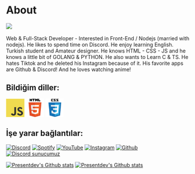 # About

<a href="https://falsisdev.ga"><img src="https://lanyard-profile-readme.vercel.app/api/539843855567028227?theme=dark&bg=181a22&animated=true&hideDiscrim=true&borderRadius=30px"></a>

Web & Full-Stack Developer - Interested in Front-End / Nodejs (married with nodejs). He likes to spend time on Discord. 
He enjoy learning English. Turkish student and Amateur designer.
He knows HTML - CSS - JS and he knows a little bit of GOLANG & PYTHON. He also wants to Learn C & TS. 
He hates Tiktok and he deleted his Instagram because of it. His favorite apps are Github & Discord! And he loves watching anime!

## Bildiğim diller:
[<img src="https://raw.githubusercontent.com/github/explore/80688e429a7d4ef2fca1e82350fe8e3517d3494d/topics/javascript/javascript.png" width="50px"></img>](#bildiğim-diller)
[<img src="https://raw.githubusercontent.com/github/explore/80688e429a7d4ef2fca1e82350fe8e3517d3494d/topics/html/html.png" width="50px"></img>](#bildiğim-diller)
[<img src="https://raw.githubusercontent.com/github/explore/80688e429a7d4ef2fca1e82350fe8e3517d3494d/topics/css/css.png" width="50px"></img>](#bildiğim-diller)

## İşe yarar bağlantılar:
[![Discord](https://img.shields.io/badge/discord%20-7289DA.svg?&style=for-the-badge&logo=discord&logoColor=white)](https://discord.com/users/568009725879386133)
[![Spotify](https://img.shields.io/badge/Spotify%20-1ed760.svg?&style=for-the-badge&logo=spotify&logoColor=white)](https://open.spotify.com/user/tsv62vbya6ncgkd36aqr9ckbg)
[![YouTube](https://img.shields.io/badge/youtube%20-ff0000.svg?&style=for-the-badge&logo=youtube&logoColor=white)](https://youtube.com/DiscordBotDevelopers)
[![Instagram](https://img.shields.io/badge/INSTAGRAM%20-DC3175.svg?&style=for-the-badge&logo=instagram&logoColor=white)](https://instagram.com/Presentdev)
[![Github](https://img.shields.io/badge/GitHub%20-191717.svg?&style=for-the-badge&logo=github&logoColor=white)](https://github.com/Presentdev)
[![Discord sunucumuz](https://img.shields.io/badge/present%20development%20-7289DA.svg?&style=for-the-badge&logo=discord&logoColor=white)](https://discord.gg/JzprsDqPAC)

[![Presentdev's Github stats](https://github-readme-stats.vercel.app/api?username=Presentdev&count_private=true&show_icons=true&theme=dark&hide_border=true)](#i̇şe-yarar-bağlantılar)
[![Presentdev's Github stats](https://github-readme-stats.vercel.app/api/top-langs/?username=Presentdev&theme=dark&count_private=true&show_icons=true&hide_border=true)](#i̇şe-yarar-bağlantılar)
